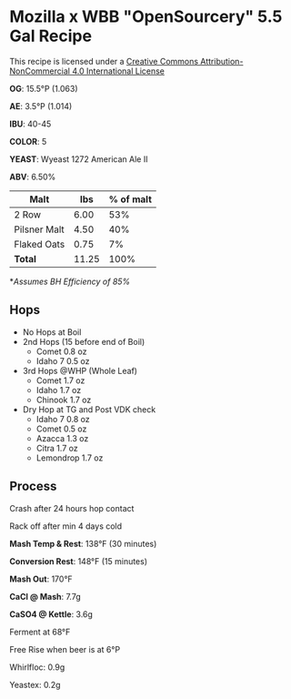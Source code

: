 # Mozilla x WBB "OpenSourcery" 5.5 Gal Recipe

This recipe is licensed under a [Creative Commons Attribution-NonCommercial 4.0 International License](http://creativecommons.org/licenses/by-nc/4.0/)

**OG**: 15.5°P (1.063)

**AE**: 3.5°P (1.014)

**IBU**: 40-45

**COLOR**: 5

**YEAST**: Wyeast 1272 American Ale II

**ABV**: 6.50%


Malt | lbs  | % of malt
--- | --- | ---
2 Row  | 6.00  | 53%
Pilsner Malt  | 4.50  | 40%
Flaked Oats  | 0.75  | 7%
**Total** | 11.25 | 100%

**Assumes BH Efficiency of 85%*
		
## Hops

* No Hops at Boil
* 2nd Hops (15 before end of Boil)
	* Comet 0.8 oz
	* Idaho 7 0.5 oz
* 3rd Hops @WHP (Whole Leaf)
	* Comet 1.7 oz
	* Idaho 1.7 oz
	* Chinook 1.7 oz	
* Dry Hop at TG and Post VDK check
	* Idaho 7 0.8 oz
	* Comet 	0.5 oz
	* Azacca 	1.3 oz
	* Citra 	1.7 oz
	* Lemondrop 	1.7 oz

## Process

Crash after 24 hours hop contact 

Rack off after min 4 days cold 	

**Mash Temp & Rest**: 138°F (30 minutes)

**Conversion Rest**: 148°F (15 minutes)

**Mash Out**: 170°F

**CaCl @ Mash**: 7.7g

**CaSO4 @ Kettle**: 3.6g

Ferment at 68°F

Free Rise when beer is at 6°P

Whirlfloc: 0.9g

Yeastex: 0.2g
